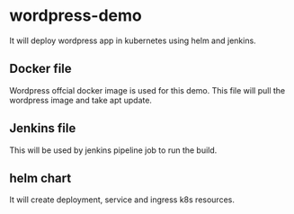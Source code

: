 # wordpress-demo   
It will deploy wordpress app in kubernetes using helm and jenkins. 

## Docker file

Wordpress offcial docker image is used for this demo. This file will pull the wordpress image and take apt update.

## Jenkins file

This will be used by jenkins pipeline job to run the build.

## helm chart

It will create deployment, service and ingress k8s resources.
